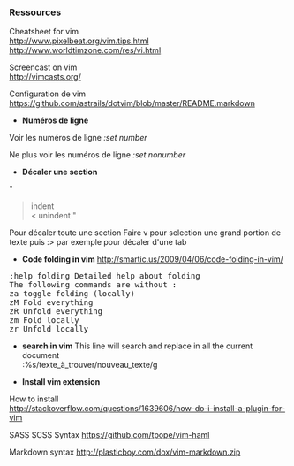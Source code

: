 ###  Ressources

Cheatsheet for vim     
http://www.pixelbeat.org/vim.tips.html   
http://www.worldtimzone.com/res/vi.html

Screencast on vim    
http://vimcasts.org/

Configuration de vim   
https://github.com/astrails/dotvim/blob/master/README.markdown

* **Numéros de ligne** 

Voir les numéros de ligne 
*:set number*

Ne plus voir les numéros de ligne 
*:set nonumber*

* **Décaler une section**

"
   > indent   
   < unindent
"


Pour décaler toute une section 
Faire v pour selection une grand portion de texte
puis :> par exemple pour décaler d'une tab

* **Code folding in vim**
http://smartic.us/2009/04/06/code-folding-in-vim/
<pre>
:help folding Detailed help about folding
The following commands are without :
za toggle folding (locally)
zM Fold everything 
zR Unfold everything
zm Fold locally
zr Unfold locally
</pre>

* **search in vim**
This line will search and replace in all the current document    
 :%s/texte_à_trouver/nouveau_texte/g 


* **Install vim extension**

How to install   
http://stackoverflow.com/questions/1639606/how-do-i-install-a-plugin-for-vim

SASS SCSS Syntax
https://github.com/tpope/vim-haml

Markdown syntax
http://plasticboy.com/dox/vim-markdown.zip